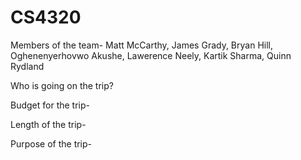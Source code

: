 # CS4320

Members of the team-  Matt McCarthy, James Grady, Bryan Hill, Oghenenyerhovwo Akushe, Lawerence Neely, Kartik Sharma, Quinn Rydland


Who is going on the trip?


Budget for the trip-



Length of the trip-



Purpose of the trip-



